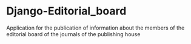 # Django-Editorial_board
Application for the publication of information about the members of the editorial board of the journals of the publishing house

